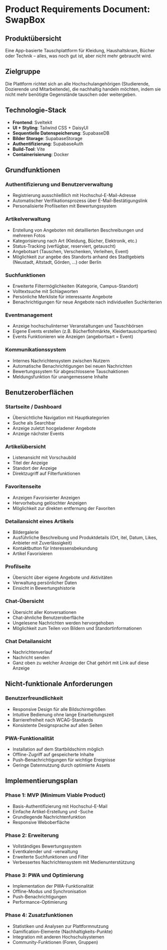 # Product Requirements Document: SwapBox

## Produktübersicht

Eine App-basierte Tauschplattform für Kleidung, Haushaltskram, Bücher oder Technik – alles, was noch gut ist, aber nicht mehr gebraucht wird.

## Zielgruppe

Die Plattform richtet sich an alle Hochschulangehörigen (Studierende, Dozierende und Mitarbeitende), die nachhaltig handeln möchten, indem sie nicht mehr benötigte Gegenstände tauschen oder weitergeben.

## Technologie-Stack

- **Frontend**: Sveltekit
- **UI + Styling**: Tailwind CSS + DaisyUI
- **Sequentielle Datenspeicherung**: SupabaseDB
- **Bilder Storage**: SupabaseStorage
- **Authentifizierung**: SupabaseAuth
- **Build-Tool**: Vite
- **Containerisierung**: Docker

## Grundfunktionen

### Authentifizierung und Benutzerverwaltung
- Registrierung ausschließlich mit Hochschul-E-Mail-Adresse
- Automatischer Verifikationsprozess über E-Mail-Bestätigungslink
- Personalisierte Profilseiten mit Bewertungssystem

### Artikelverwaltung
- Erstellung von Angeboten mit detaillierten Beschreibungen und mehreren Fotos
- Kategorisierung nach Art (Kleidung, Bücher, Elektronik, etc.)
- Status-Tracking (verfügbar, reserviert, getauscht)
- Angebotsart (Tauschen, Verschenken, Verleihen, Event)
- Möglichkeit zur angebe des Standorts anhand des Stadtgebiets (Neustadt, Altstadt, Görden, ...) oder Berlin

### Suchfunktionen
- Erweiterte Filtermöglichkeiten (Kategorie, Campus-Standort)
- Volltextsuche mit Schlagworten
- Persönliche Merkliste für interessante Angebote
- Benachrichtigungen für neue Angebote nach individuellen Suchkriterien

### Eventmanagement
- Anzeige hochschulinterner Veranstaltungen und Tauschbörsen
- Eigene Events erstellen (z.B. Bücherflohmärkte, Kleidertauschparties)
- Events Funktionieren wie Anzeigen (angebortsart = Event)

### Kommunikationssystem
- Internes Nachrichtensystem zwischen Nutzern
- Automatische Benachrichtigungen bei neuen Nachrichten
- Bewertungssystem für abgeschlossene Tauschaktionen
- Meldungsfunktion für unangemessene Inhalte

## Benutzeroberflächen

### Startseite / Dashboard
- Übersichtliche Navigation mit Hauptkategorien
- Suche als Searchbar
- Anzeige zuletzt hocgeladener Angebote
- Anzeige nächster Events

### Artikelübersicht
- Listenansicht mit Vorschaubild
- Titel der Anzeige
- Standort der Anzeige
- Direktzugriff auf Filterfunktionen

### Favoritenseite
- Anzeigen Favorisierter Anzeigen
- Hervorhebung gelöschter Anzeigen
- Möglichkeit zur direkten entfernung der Favoriten

### Detailansicht eines Artikels
- Bildergalerie
- Ausführliche Beschreibung und Produktdetails (Ort, itel, Datum, Likes, Anbieter mit Zuverlässigkeit)
- Kontaktbutton für Interessensbekundung
- Artikel Favorisieren

### Profilseite
- Übersicht über eigene Angebote und Aktivitäten
- Verwaltung persönlicher Daten
- Einsicht in Bewertungshistorie

### Chat-Übersicht
- Übersicht aller Konversationen
- Chat-ähnliche Benutzeroberfläche
- Ungelesene Nachrichten werden hervorgehoben
- Möglichkeit zum Teilen von Bildern und Standortinformationen

### Chat Detailansicht
- Nachrichtenverlauf
- Nachricht senden
- Ganz oben zu welcher Anzeige der Chat gehört mit Link auf diese Anzeige

## Nicht-funktionale Anforderungen

### Benutzerfreundlichkeit
- Responsive Design für alle Bildschirmgrößen
- Intuitive Bedienung ohne lange Einarbeitungszeit
- Barrierefreiheit nach WCAG-Standards
- Konsistente Designsprache auf allen Seiten

### PWA-Funktionalität
- Installation auf dem Startbildschirm möglich
- Offline-Zugriff auf gespeicherte Inhalte
- Push-Benachrichtigungen für wichtige Ereignisse
- Geringe Datennutzung durch optimierte Assets

## Implementierungsplan

### Phase 1: MVP (Minimum Viable Product)
- Basis-Authentifizierung mit Hochschul-E-Mail
- Einfache Artikel-Erstellung und -Suche
- Grundlegende Nachrichtenfunktion
- Responsive Weboberfläche

### Phase 2: Erweiterung
- Vollständiges Bewertungssystem
- Eventkalender und -verwaltung
- Erweiterte Suchfunktionen und Filter
- Verbessertes Nachrichtensystem mit Medienunterstützung

### Phase 3: PWA und Optimierung
- Implementation der PWA-Funktionalität
- Offline-Modus und Synchronisation
- Push-Benachrichtigungen
- Performance-Optimierung

### Phase 4: Zusatzfunktionen
- Statistiken und Analysen zur Plattformnutzung
- Gamification-Elemente (Nachhaltigkeits-Punkte)
- Integration mit anderen Hochschulsystemen
- Community-Funktionen (Foren, Gruppen)
